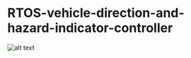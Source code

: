 # RTOS-vehicle-direction-and-hazard-indicator-controller
![alt text](https://user-images.githubusercontent.com/61347450/220188552-6def5942-7810-4029-bd62-e96d7c8889e6.png)
